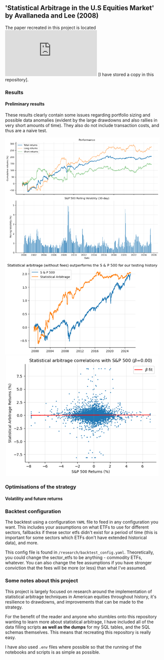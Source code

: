 ## 'Statistical Arbitrage in the U.S Equities Market' by Avallaneda and Lee (2008)

The paper recreated in this project is located ![here](https://github.com/haezera/stat-arb-in-us-equities/blob/main/stat-arb-in-the-us-equities-market.pdf) [I have stored a copy in this repository].

### Results

#### Preliminary results

These results clearly contain some issues regarding portfolio sizing and possible data anomalies (evident by the large drawdowns and also rallies in very short amounts of time). They also do not include transaction costs, and thus are a naive test.

<center>
    <img src='./readme/backtest_v1.png' width= 800px>
    <img src='./readme/outperform_v1.png' width= 600px>
    <img src='./readme/beta_v1.png' width= 500px>
</center>

### Optimisations of the strategy

#### Volatility and future returns

### Backtest configuration

The backtest using a configuration `YAML` file to feed in any configuration you want. This includes your assumptions on what ETFs
to use for different sectors, fallbacks if these sector etfs didn't exist for a period of time (this is important for some sectors
which ETFs don't have extended historical data), and more.

This config file is found in `/research/backtest_config.yaml`. Theoretically, you could change the sector_etfs to be anything - commodity ETFs, whatever. You can also change the fee assumptions if you have stronger conviction that the fees will be more (or less) than what I've assumed. 

### Some notes about this project

This project is largely focused on research around the implementation of statistical arbitrage techniques in American equities throughout history, it's resilience to drawdowns, and improvements that can be made to the strategy.

For the benefit of the reader and anyone who stumbles onto this repository wanting to learn more about statistical arbitrage, I have included all of the data filling scripts **as well as the dumps** for my SQL tables, and the SQL schemas themselves. This means that recreating this repository is really easy. 

I have also used `.env` files where possible so that the running of the notebooks and scripts is as simple as possible.
